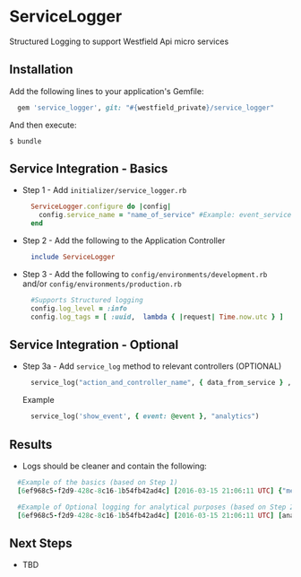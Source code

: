 # ServiceLogger

Structured Logging to support Westfield Api micro services

## Installation

Add the following lines to your application's Gemfile:

```ruby
  gem 'service_logger', git: "#{westfield_private}/service_logger"
```

And then execute:

    $ bundle

## Service Integration - Basics

  - Step 1 - Add `initializer/service_logger.rb`
    ```ruby
      ServiceLogger.configure do |config|
        config.service_name = "name_of_service" #Example: event_service
      end
    ```

  - Step 2 - Add the following to the Application Controller
    ```ruby
      include ServiceLogger
    ```

  - Step 3 - Add the following to `config/environments/development.rb` and/or `config/environments/production.rb`

    ```ruby
      #Supports Structured logging
      config.log_level = :info
      config.log_tags = [ :uuid,  lambda { |request| Time.now.utc } ]
    ```

## Service Integration - Optional

  - Step 3a - Add `service_log` method to relevant controllers (OPTIONAL)

    ```ruby
      service_log("action_and_controller_name", { data_from_service } , tag_name)
      ```

    Example
    ```ruby
      service_log('show_event', { event: @event }, "analytics")
      ```

## Results

- Logs should be cleaner and contain the following:

```ruby
  #Example of the basics (based on Step 1)
  [6ef968c5-f2d9-428c-8c16-1b54fb42ad4c] [2016-03-15 21:06:11 UTC] {"method":"GET","path":"/events","format":"json","controller":"api/v1/events","action":"index","status":200,"duration":91.27,"view":45.45,"db":14.95,"service_name":"EventService::Application","time":"2016-03-15T21:06:11.398Z","environment":"development"}
```

```ruby
  #Example of Optional logging for analytical purposes (based on Step 2)
  [6ef968c5-f2d9-428c-8c16-1b54fb42ad4c] [2016-03-15 21:06:11 UTC] [analytics] {"service_name":"event_service","environment":"development","service_message":"index_of_events","service_details":{"events_count":10}}
```


## Next Steps

 - TBD 
